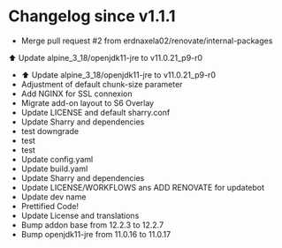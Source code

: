 # Changelog since v1.1.1
- Merge pull request #2 from erdnaxela02/renovate/internal-packages

⬆️ Update alpine_3_18/openjdk11-jre to v11.0.21_p9-r0 
- ⬆️ Update alpine_3_18/openjdk11-jre to v11.0.21_p9-r0 
- Adjustment of default chunk-size parameter 
- Add NGINX for SSL connexion 
- Migrate add-on layout to S6 Overlay 
- Update LICENSE and default sharry.conf 
- Update Sharry and dependencies 
- test downgrade 
- test 
- test 
- Update config.yaml 
- Update build.yaml 
- Update Sharry and dependencies 
- Update LICENSE/WORKFLOWS ans ADD RENOVATE for updatebot 
- Update dev name 
- Prettified Code! 
- Update License and translations 
- Bump addon base from 12.2.3 to 12.2.7 
- Bump openjdk11-jre from 11.0.16 to 11.0.17 
